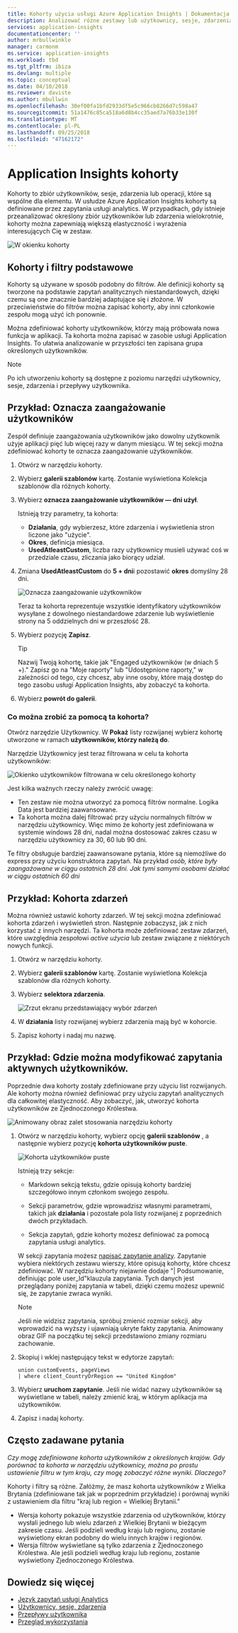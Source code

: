 ```yaml
---
title: Kohorty użycia usługi Azure Application Insights | Dokumentacja firmy Microsoft
description: Analizować różne zestawy lub użytkownicy, sesje, zdarzenia lub operacji, które mają wspólne
services: application-insights
documentationcenter: ''
author: mrbullwinkle
manager: carmonm
ms.service: application-insights
ms.workload: tbd
ms.tgt_pltfrm: ibiza
ms.devlang: multiple
ms.topic: conceptual
ms.date: 04/10/2018
ms.reviewer: daviste
ms.author: mbullwin
ms.openlocfilehash: 30ef00fa1bfd2933df5e5c966cb8266d7c598a47
ms.sourcegitcommit: 51a1476c85ca518a6d8b4cc35aed7a76b33e130f
ms.translationtype: MT
ms.contentlocale: pl-PL
ms.lasthandoff: 09/25/2018
ms.locfileid: "47162172"
---
```

# <a name="application-insights-cohorts"></a>Application Insights kohorty

Kohorty to zbiór użytkowników, sesje, zdarzenia lub operacji, które są wspólne dla elementu. W usłudze Azure Application Insights kohorty są definiowane przez zapytania usługi analytics. W przypadkach, gdy istnieje przeanalizować określony zbiór użytkowników lub zdarzenia wielokrotnie, kohorty można zapewniają większą elastyczność i wyrażenia interesujących Cię w zestaw.

![W okienku kohorty](.\media\app-insights-usage-cohorts\001.png)

## <a name="cohorts-versus-basic-filters"></a>Kohorty i filtry podstawowe

Kohorty są używane w sposób podobny do filtrów. Ale definicji kohorty są tworzone na podstawie zapytań analitycznych niestandardowych, dzięki czemu są one znacznie bardziej adaptujące się i złożone. W przeciwieństwie do filtrów można zapisać kohorty, aby inni członkowie zespołu mogą użyć ich ponownie.

Można zdefiniować kohorty użytkowników, którzy mają próbowała nowa funkcja w aplikacji. Ta kohorta można zapisać w zasobie usługi Application Insights. To ułatwia analizowanie w przyszłości ten zapisana grupa określonych użytkowników.

> [!NOTE]
> Po ich utworzeniu kohorty są dostępne z poziomu narzędzi użytkownicy, sesje, zdarzenia i przepływy użytkownika.

## <a name="example-engaged-users"></a>Przykład: Oznacza zaangażowanie użytkowników

Zespół definiuje zaangażowania użytkowników jako dowolny użytkownik użyje aplikacji pięć lub więcej razy w danym miesiącu. W tej sekcji można zdefiniować kohorty te oznacza zaangażowanie użytkowników.

1. Otwórz w narzędziu kohorty.

2. Wybierz **galerii szablonów** kartę. Zostanie wyświetlona Kolekcja szablonów dla różnych kohorty.

3. Wybierz **oznacza zaangażowanie użytkowników — dni użył**.

    Istnieją trzy parametry, ta kohorta:
    * **Działania**, gdy wybierzesz, które zdarzenia i wyświetlenia stron liczone jako "użycie".
    * **Okres**, definicja miesiąca.
    * **UsedAtleastCustom**, liczba razy użytkownicy musieli używać coś w przedziale czasu, zliczania jako biorący udział.

4. Zmiana **UsedAtleastCustom** do **5 + dni**i pozostawić **okres** domyślny 28 dni.

    ![Oznacza zaangażowanie użytkowników](.\media\app-insights-usage-cohorts\003.png)

    Teraz ta kohorta reprezentuje wszystkie identyfikatory użytkowników wysyłane z dowolnego niestandardowe zdarzenie lub wyświetlenie strony na 5 oddzielnych dni w przeszłość 28.

5. Wybierz pozycję **Zapisz**.

   > [!TIP]
   >  Nazwij Twoją kohortę, takie jak "Engaged użytkowników (w dniach 5 +)." Zapisz go na "Moje raporty" lub "Udostępnione raporty," w zależności od tego, czy chcesz, aby inne osoby, które mają dostęp do tego zasobu usługi Application Insights, aby zobaczyć ta kohorta.

6. Wybierz **powrót do galerii**.

### <a name="what-can-you-do-by-using-this-cohort"></a>Co można zrobić za pomocą ta kohorta?

Otwórz narzędzie Użytkownicy. W **Pokaż** listy rozwijanej wybierz kohortę utworzone w ramach **użytkowników, którzy należą do**.

Narzędzie Użytkownicy jest teraz filtrowana w celu ta kohorta użytkowników:

![Okienko użytkowników filtrowana w celu określonego kohorty](.\media\app-insights-usage-cohorts\004.png)

Jest kilka ważnych rzeczy należy zwrócić uwagę:
* Ten zestaw nie można utworzyć za pomocą filtrów normalne. Logika Data jest bardziej zaawansowane.
* Ta kohorta można dalej filtrować przy użyciu normalnych filtrów w narzędziu użytkownicy. Więc mimo że kohorty jest zdefiniowana w systemie windows 28 dni, nadal można dostosować zakres czasu w narzędziu użytkownicy za 30, 60 lub 90 dni.

Te filtry obsługuje bardziej zaawansowane pytania, które są niemożliwe do express przy użyciu konstruktora zapytań. Na przykład _osób, które były zaangażowane w ciągu ostatnich 28 dni. Jak tymi samymi osobami działać w ciągu ostatnich 60 dni_

## <a name="example-events-cohort"></a>Przykład: Kohorta zdarzeń

Można również ustawić kohorty zdarzeń. W tej sekcji można zdefiniować kohorta zdarzeń i wyświetleń stron. Następnie zobaczysz, jak z nich korzystać z innych narzędzi. Ta kohorta może zdefiniować zestaw zdarzeń, które uwzględnia zespołowi _active użycia_ lub zestaw związane z niektórych nowych funkcji.

1. Otwórz w narzędziu kohorty.

2. Wybierz **galerii szablonów** kartę. Zostanie wyświetlona Kolekcja szablonów dla różnych kohorty.

3. Wybierz **selektora zdarzenia**.

    ![Zrzut ekranu przedstawiający wybór zdarzeń](.\media\app-insights-usage-cohorts\006.png)

4. W **działania** listy rozwijanej wybierz zdarzenia mają być w kohorcie.

5. Zapisz kohorty i nadaj mu nazwę.

## <a name="example-active-users-where-you-modify-a-query"></a>Przykład: Gdzie można modyfikować zapytania aktywnych użytkowników.

Poprzednie dwa kohorty zostały zdefiniowane przy użyciu list rozwijanych. Ale kohorty można również definiować przy użyciu zapytań analitycznych dla całkowitej elastyczność. Aby zobaczyć, jak, utworzyć kohorta użytkowników ze Zjednoczonego Królestwa.

![Animowany obraz zalet stosowania narzędziu kohorty](.\media\app-insights-usage-cohorts\cohorts0001.gif)

1. Otwórz w narzędziu kohorty, wybierz opcję **galerii szablonów** , a następnie wybierz pozycję **kohorta użytkowników puste**.

    ![Kohorta użytkowników puste](.\media\app-insights-usage-cohorts\001.png)

    Istnieją trzy sekcje:
    * Markdown sekcją tekstu, gdzie opisują kohorty bardziej szczegółowo innym członkom swojego zespołu.

    * Sekcji parametrów, gdzie wprowadzisz własnymi parametrami, takich jak **działania** i pozostałe pola listy rozwijanej z poprzednich dwóch przykładach.

    * Sekcja zapytań, gdzie kohorty możesz definiować za pomocą zapytania usługi analytics.

    W sekcji zapytania możesz [napisać zapytanie analizy](/azure/kusto/query). Zapytanie wybiera niektórych zestawu wierszy, które opisują kohorty, które chcesz zdefiniować. W narzędziu kohorty niejawnie dodaje "| Podsumowanie, definiując pole user_Id"klauzula zapytania. Tych danych jest przeglądany poniżej zapytania w tabeli, dzięki czemu możesz upewnić się, że zapytanie zwraca wyniki.

    > [!NOTE]
    > Jeśli nie widzisz zapytania, spróbuj zmienić rozmiar sekcji, aby wprowadzić na wyższy i ujawniają ukryte fakty zapytania. Animowany obraz GIF na początku tej sekcji przedstawiono zmiany rozmiaru zachowanie.

2. Skopiuj i wklej następujący tekst w edytorze zapytań:

    ```KQL
    union customEvents, pageViews
    | where client_CountryOrRegion == "United Kingdom"
    ```

3. Wybierz **uruchom zapytanie**. Jeśli nie widać nazwy użytkowników są wyświetlane w tabeli, należy zmienić kraj, w którym aplikacja ma użytkowników.

4. Zapisz i nadaj kohorty.

## <a name="frequently-asked-questions"></a>Często zadawane pytania

_Czy mogę zdefiniowane kohorta użytkowników z określonych krajów. Gdy porównać ta kohorta w narzędziu użytkownicy, można po prostu ustawienie filtru w tym kraju, czy mogę zobaczyć różne wyniki. Dlaczego?_

Kohorty i filtry są różne. Załóżmy, że masz kohorta użytkowników z Wielka Brytania (zdefiniowane tak jak w poprzednim przykładzie) i porównaj wyniki z ustawieniem dla filtru "kraj lub region = Wielkiej Brytanii."

* Wersja kohorty pokazuje wszystkie zdarzenia od użytkowników, którzy wysłali jednego lub wielu zdarzeń z Wielkiej Brytanii w bieżącym zakresie czasu. Jeśli podzieli według kraju lub regionu, zostanie wyświetlony ekran podobny do wielu innych krajów i regionów.
* Wersja filtrów wyświetlane są tylko zdarzenia z Zjednoczonego Królestwa. Ale jeśli podzieli według kraju lub regionu, zostanie wyświetlony Zjednoczonego Królestwa.

## <a name="learn-more"></a>Dowiedz się więcej
- [Język zapytań usługi Analytics](https://go.microsoft.com/fwlink/?linkid=856587)
- [Użytkownicy, sesje, zdarzenia](app-insights-usage-segmentation.md)
- [Przepływy użytkownika](app-insights-usage-flows.md)
- [Przegląd wykorzystania](app-insights-usage-overview.md)